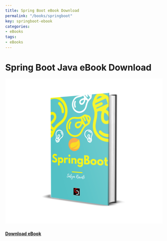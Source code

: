 ```yaml
---
title: Spring Boot eBook Download
permalink: "/books/springboot"
key: springboot-ebook
categories:
- eBooks
tags:
- eBooks
---
```



# Spring Boot Java eBook Download
<div class="grid">
<div class="cell cell--12 cell--md-7 cell--lg-4">
<div class="card">
  <div class="card__image">
    <img class="image" src="/assets/books/springboot_3d.png"/>
  </div>
  <div class="card__content">
    <div class="card__header">
      <h4><a class="button button--success button--rounded button--lg" href="springboot.pdf"><i class="fas fa-download"></i> Download eBook</a>
</h4>
    </div>
  </div>
</div>
   </div>
</div>